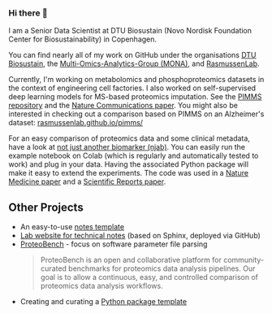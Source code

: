 ### Hi there 👋

I am a Senior Data Scientist at DTU Biosustain (Novo Nordisk Foundation Center for Biosustainability) in Copenhagen. 

You can find nearly all of my work on GitHub under the organisations [DTU Biosustain](https://github.com/biosustain), 
the [Multi-Omics-Analytics-Group (MONA)](https://github.com/Multiomics-Analytics-Group), 
and [RasmussenLab](https://github.com/rasmussenlab). 

Currently, I'm working on metabolomics and phosphoproteomics datasets in the 
context of engineering cell factories. I also worked on self-supervised deep 
learning models for MS-based proteomics imputation. See the 
[PIMMS repository](https://github.com/RasmussenLab/pimms) and 
the [Nature Communications paper](https://doi.org/10.1038/s41467-024-48711-5). 
You might also be interested in checking out a comparison based on PIMMS 
on an Alzheimer's dataset: [rasmussenlab.github.io/pimms/](https://rasmussenlab.github.io/pimms/)

For an easy comparison of proteomics data and some clinical metadata, have a look at 
[not just another biomarker (njab)](https://njab.readthedocs.io/en/latest/). You can 
easily run the example notebook on Colab (which is regularly and automatically tested
 to work) and plug in your data. Having the associated Python package will make 
 it easy to extend the experiments. The code was used in a 
 [Nature Medicine paper](https://www.nature.com/articles/s41591-022-01850-y) and a 
 [Scientific Reports paper](https://www.nature.com/articles/s41598-023-47384-2).

## Other Projects

- An easy-to-use [notes template](https://github.com/enryH/notes_template)
- [Lab website for technical notes](https://www.rasmussenlab.org/notes/) (based on Sphinx, deployed via GitHub)
- [ProteoBench](https://proteobench.readthedocs.io/en/stable/) - focus on software parameter file parsing
  > ProteoBench is an open and collaborative platform for community-curated benchmarks for proteomics data analysis pipelines. Our goal is to allow a continuous, easy, and controlled comparison of proteomics data analysis workflows.
- Creating and curating a [Python package template](https://github.com/RasmussenLab/python_package)

<!--
**enryH/enryh** is a ✨ _special_ ✨ repository because its `README.md` (this file) appears on your GitHub profile.

Here are some ideas to get you started:

- 🔭 I’m currently working on ...
- 🌱 I’m currently learning ...
- 👯 I’m looking to collaborate on ...
- 🤔 I’m looking for help with ...
- 💬 Ask me about ...
- 📫 How to reach me: ...
- 😄 Pronouns: ...
- ⚡ Fun fact: ...
-->
